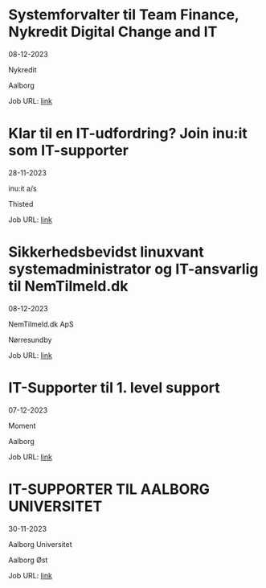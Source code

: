 # Systemforvalter til Team Finance, Nykredit Digital Change and IT
08-12-2023

Nykredit

Aalborg

Job URL: [link](https://www.jobindex.dk/jobannonce/497678/systemforvalter-til-team-finance-nykredit-digital-change-and-it)


# Klar til en IT-udfordring? Join inu:it som IT-supporter
28-11-2023

inu:it a/s

Thisted

Job URL: [link](https://www.jobindex.dk/jobannonce/496863/klar-til-en-it-udfordring-join-inuit-som-it-supporter)


# Sikkerhedsbevidst linuxvant systemadministrator og IT-ansvarlig til NemTilmeld.dk
08-12-2023

NemTilmeld.dk ApS

Nørresundby

Job URL: [link](https://www.nordjyskejob.dk/resultat/sikkerhedsbevidst-linuxvant-systemadministrator-og-it-ansvarlig-til-ne-lja-85161867.aspx?jobId=LJA-85161867&list=SearchResultsJobsIds&index=3&querydesc=SearchJobQueryDescription&viewedfrom=1)


# IT-Supporter til 1. level support
07-12-2023

Moment

Aalborg

Job URL: [link](https://mit.moment.dk/jobopslag/vis?no=187292)


# IT-SUPPORTER TIL AALBORG UNIVERSITET
30-11-2023

Aalborg Universitet

Aalborg Øst

Job URL: [link](http://www.peoplexs.com/Peoplexs22/CandidatesPortalNoLogin/Vacancy.cfm?PortalID=1968&VacatureID=1216894)


